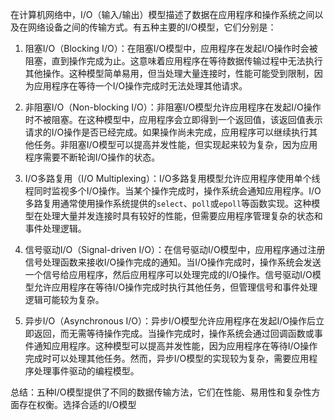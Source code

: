 
在计算机网络中，I/O（输入/输出）模型描述了数据在应用程序和操作系统之间以及在网络设备之间的传输方式。有五种主要的I/O模型，它们分别是：

1.  阻塞I/O（Blocking I/O）：在阻塞I/O模型中，应用程序在发起I/O操作时会被阻塞，直到操作完成为止。这意味着应用程序在等待数据传输过程中无法执行其他操作。这种模型简单易用，但当处理大量连接时，性能可能受到限制，因为应用程序在等待一个I/O操作完成时无法处理其他请求。
    
2.  非阻塞I/O（Non-blocking I/O）：非阻塞I/O模型允许应用程序在发起I/O操作时不被阻塞。在这种模型中，应用程序会立即得到一个返回值，该返回值表示请求的I/O操作是否已经完成。如果操作尚未完成，应用程序可以继续执行其他任务。非阻塞I/O模型可以提高并发性能，但实现起来较为复杂，因为应用程序需要不断轮询I/O操作的状态。
    
3.  I/O多路复用（I/O Multiplexing）：I/O多路复用模型允许应用程序使用单个线程同时监视多个I/O操作。当某个操作完成时，操作系统会通知应用程序。I/O多路复用通常使用操作系统提供的`select`、`poll`或`epoll`等函数实现。这种模型在处理大量并发连接时具有较好的性能，但需要应用程序管理复杂的状态和事件处理逻辑。
    
4.  信号驱动I/O（Signal-driven I/O）：在信号驱动I/O模型中，应用程序通过注册信号处理函数来接收I/O操作完成的通知。当I/O操作完成时，操作系统会发送一个信号给应用程序，然后应用程序可以处理完成的I/O操作。信号驱动I/O模型允许应用程序在等待I/O操作完成时执行其他任务，但管理信号和事件处理逻辑可能较为复杂。
    
5.  异步I/O（Asynchronous I/O）：异步I/O模型允许应用程序在发起I/O操作后立即返回，而无需等待操作完成。当操作完成时，操作系统会通过回调函数或事件通知应用程序。这种模型可以提高并发性能，因为应用程序在等待I/O操作完成时可以处理其他任务。然而，异步I/O模型的实现较为复杂，需要应用程序处理事件驱动的编程模型。
    

总结：五种I/O模型提供了不同的数据传输方法，它们在性能、易用性和复杂性方面存在权衡。选择合适的I/O模型